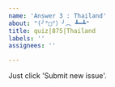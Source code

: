 ```yaml
---
name: 'Answer 3 : Thailand'
about: "(╯°□°）╯︵ ┻━┻"
title: quiz|875|Thailand
labels: ''
assignees: ''

---
```


Just click 'Submit new issue'.
